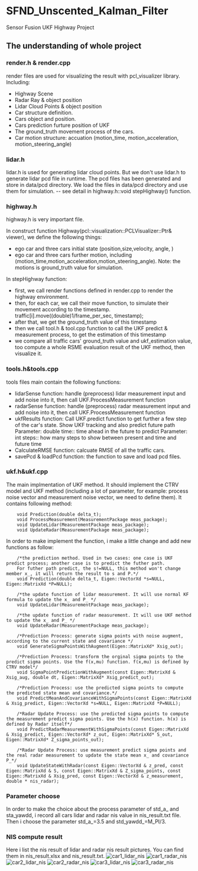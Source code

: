 # SFND_Unscented_Kalman_Filter
Sensor Fusion UKF Highway Project 

## The understanding of whole project

### render.h & render.cpp
render files are used for visualizing the result with pcl_visualizer library. 
Including:
- Highway Scene
- Radar Ray & object position
- Lidar Cloud Points & object position
- Car structure definition.
- Cars object and position.
- Cars prediction furture position of UKF
- The ground_truth movement process of the cars.
- Car motion structure: accuation (motion_time, motion_acceleration, motion_steering_angle)

### lidar.h
lidar.h is used for generating lidar cloud points.
But we don't use lidar.h to generate lidar pcd file in runtime. 
The pcd files has been generated and store in data/pcd directory. 
We load the files in data/pcd directory and use them for simulation.  -- see detail in highway.h::void stepHighway() function.

### highway.h
highway.h is very important file.

In construct function Highway(pcl::visualization::PCLVisualizer::Ptr& viewer), we define the following things:
- ego car and three cars initial state (position,size,velocity, angle, )
- ego car and three cars further motion, including (motion_time,motion_acceleration,motion_steering_angle). Note: the motions is ground_truth value for simulation.

In stepHighway function:
- first, we call render functions defined in render.cpp to render the highway environment.
- then, for each car, we call their move function, to simulate their movement according to the timestamp.
        traffic[i].move((double)1/frame_per_sec, timestamp);
- after that, we get the ground_truth value of this timestamp
- then we call tool.h & tool.cpp function to call the UKF predict & measurement process, to get the estimation of this timestamp
- we compare all traffic cars' ground_truth value and ukf_estimation value, too compute a whole RSME evaluation result of the UKF method, then visualize it.

### tools.h&tools.cpp
tools files main contain the following functions:
- lidarSense function: handle (preprocess) lidar measurement input and add noise into it, then call UKF.ProcessMeasurement function
- radarSense function: handle (preprocess) radar measurement input and add noise into it, then call UKF.ProcessMeasurement function
- ukfResults function: 
    Call UKF.predict function to get further a few step of the car's state.
    Show UKF tracking and also predict future path
        Parameter: double time:: time ahead in the future to predict
        Parameter: int steps:: how many steps to show between present and time and future time
- CalculateRMSE function: calcuate RMSE of all the traffic cars.
- savePcd & loadPcd function: the function to save and load pcd files.

### ukf.h&ukf.cpp
The main implmentation of UKF method.
It should implement the CTRV model and UKF method (including a lot of parameter, for example: process noise vector and measurement noise vector, we need to define them).
It contains following method:

        void Prediction(double delta_t);
        void ProcessMeasurement(MeasurementPackage meas_package);
        void UpdateLidar(MeasurementPackage meas_package);
        void UpdateRadar(MeasurementPackage meas_package);
        
In order to make implement the function, i make a little change and add new functions as follow:

        /*the prediction method. Used in two cases: one case is UKF predict process; another case is to predict the futher path.
        For futher path predict, the s!=NULL, this method won't change member x_, it will return the result to s and P.*/
        void Prediction(double delta_t, Eigen::VectorXd *s=NULL, Eigen::MatrixXd *P=NULL);
        
        /*the update function of lidar measurement. It will use normal KF formula to update the x_ and P_ */
        void UpdateLidar(MeasurementPackage meas_package);
        
        /*the update function of radar measurement. It will use UKF method to update the x_ and P_ */
        void UpdateRadar(MeasurementPackage meas_package);
        
        /*Prediction Process: generate sigma points with noise augment, according to the current state and covariance */
        void GenerateSigmaPointsWithAugment(Eigen::MatrixXd* Xsig_out);
        
        /*Prediction Process: transform the orginal sigma points to the predict sigma points. Use the f(x,mu) function. f(x,mu) is defined by CTRV model*/
        void SigmaPointPredictionWithAugment(const Eigen::MatrixXd & Xsig_aug, double dt, Eigen::MatrixXd* Xsig_predict_out);
        
        /*Prediction Process: use the predicted sigma points to compute the predicted state mean and covariance.*/
        void PredictMeanAndCovarianceWithSigmaPoints(const Eigen::MatrixXd & Xsig_predict, Eigen::VectorXd *s=NULL, Eigen::MatrixXd *P=NULL);
        
        /*Radar Update Process: use the predicted sigma points to compute the measurement predict sigma points. Use the h(x) function. h(x) is defined by Radar itself*/
        void PredictRadarMeasurementWithSigmaPoints(const Eigen::MatrixXd & Xsig_predict, Eigen::VectorXd* z_out, Eigen::MatrixXd* S_out, Eigen::MatrixXd* Z_sigma_points_out);
        
        /*Radar Update Process: use measurement predict sigma points and the real radar measurement to update the state mean x_ and covariance P_*/
        void UpdateStateWithRadar(const Eigen::VectorXd & z_pred, const Eigen::MatrixXd & S, const Eigen::MatrixXd & Z_sigma_points, const Eigen::MatrixXd & Xsig_pred, const Eigen::VectorXd & z_measurement, double * nis_radar);
        
### Parameter choose
In order to make the choice about the process parameter of std_a_ and sta_yawdd, i record all cars lidar and radar nis value in nis_result.txt file. 
Then i choose the parameter std_a_=3.5 and std_yawdd_=M_PI/3.

### NIS compute result
Here i list the nis result of lidar and radar nis result pictures.
You can find them in nis_result.xlsx and nis_result.txt.
![car1_lidar_nis](https://github.com/libing0811/SFND_Unscented_Kalman_Filter/blob/master/media/car1_lidar_nis.PNG)
![car1_radar_nis](https://github.com/libing0811/SFND_Unscented_Kalman_Filter/blob/master/media/car1_radar_nis.PNG)
![car2_lidar_nis](https://github.com/libing0811/SFND_Unscented_Kalman_Filter/blob/master/media/car2_lidar_nis.PNG)
![car2_radar_nis](https://github.com/libing0811/SFND_Unscented_Kalman_Filter/blob/master/media/car2_radar_nis.PNG)
![car3_lidar_nis](https://github.com/libing0811/SFND_Unscented_Kalman_Filter/blob/master/media/car3_lidar_nis.PNG)
![car3_radar_nis](https://github.com/libing0811/SFND_Unscented_Kalman_Filter/blob/master/media/car3_radar_nis.PNG)
